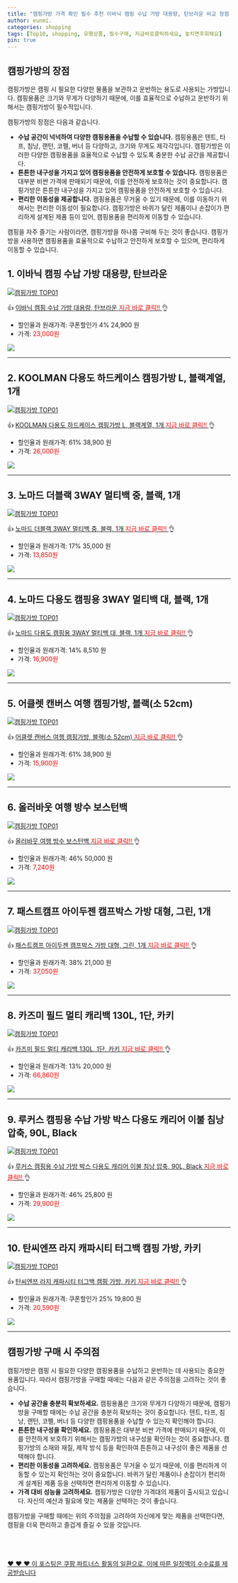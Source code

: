 ```yaml
---
title: "캠핑가방 가격 확인 필수 추천 이바닉 캠핑 수납 가방 대용량, 탄브라운 비교 장점 구매가이드"
author: eunmi.
categories: shopping
tags: [Top10, shopping, 유행상품, 필수구매, 지금바로클릭하세요, 놓치면후회해요]
pin: true
---
```

## 캠핑가방의 장점

캠핑가방은 캠핑 시 필요한 다양한 물품을 보관하고 운반하는 용도로 사용되는 가방입니다. 캠핑용품은 크기와 무게가 다양하기 때문에, 이를 효율적으로 수납하고 운반하기 위해서는 캠핑가방이 필수적입니다.

캠핑가방의 장점은 다음과 같습니다.

* **수납 공간이 넉넉하여 다양한 캠핑용품을 수납할 수 있습니다.** 캠핑용품은 텐트, 타프, 침낭, 랜턴, 코펠, 버너 등 다양하고, 크기와 무게도 제각각입니다. 캠핑가방은 이러한 다양한 캠핑용품을 효율적으로 수납할 수 있도록 충분한 수납 공간을 제공합니다.
* **튼튼한 내구성을 가지고 있어 캠핑용품을 안전하게 보호할 수 있습니다.** 캠핑용품은 대부분 비싼 가격에 판매되기 때문에, 이를 안전하게 보호하는 것이 중요합니다. 캠핑가방은 튼튼한 내구성을 가지고 있어 캠핑용품을 안전하게 보호할 수 있습니다.
* **편리한 이동성을 제공합니다.** 캠핑용품은 무거울 수 있기 때문에, 이를 이동하기 위해서는 편리한 이동성이 필요합니다. 캠핑가방은 바퀴가 달린 제품이나 손잡이가 편리하게 설계된 제품 등이 있어, 캠핑용품을 편리하게 이동할 수 있습니다.

캠핑을 자주 즐기는 사람이라면, 캠핑가방을 하나쯤 구비해 두는 것이 좋습니다. 캠핑가방을 사용하면 캠핑용품을 효율적으로 수납하고 안전하게 보호할 수 있으며, 편리하게 이동할 수 있습니다.

   

## 1. 이바닉 캠핑 수납 가방 대용량, 탄브라운

[![캠핑가방 TOP01](https://thumbnail8.coupangcdn.com/thumbnails/remote/230x230ex/image/vendor_inventory/d729/bda820573c9902d00c71c14bbc8a5b5aea7b085c72cfea7bd5c3b0d0094a.png)](https://link.coupang.com/re/AFFSDP?lptag=AF3617701&subid=GithubCoopas&pageKey=7146557764&traceid=V0-153&itemId=17957735949&vendorItemId=85410970576)


👍 [이바닉 캠핑 수납 가방 대용량, 탄브라운 <font color=red> 지금 바로 클릭!! </font> ](https://link.coupang.com/re/AFFSDP?lptag=AF3617701&subid=GithubCoopas&pageKey=7146557764&traceid=V0-153&itemId=17957735949&vendorItemId=85410970576) 👌 


- 할인율과 원래가격: 쿠폰할인가 4%  24,900   원
- 가격: <span style='color:red'>23,000원</span>

[![](/discount_price.png)](https://link.coupang.com/re/AFFSDP?lptag=AF3617701&subid=GithubCoopas&pageKey=7146557764&traceid=V0-153&itemId=17957735949&vendorItemId=85410970576)

---


   

## 2. KOOLMAN 다용도 하드케이스 캠핑가방 L, 블랙계열, 1개

[![캠핑가방 TOP01](https://thumbnail8.coupangcdn.com/thumbnails/remote/230x230ex/image/retail/images/2888041069474-6825b80c-6c88-4390-a0bf-4706eda3b944.jpg)](https://link.coupang.com/re/AFFSDP?lptag=AF3617701&subid=GithubCoopas&pageKey=143590512&traceid=V0-153&itemId=417038688&vendorItemId=4533642885)


👍 [KOOLMAN 다용도 하드케이스 캠핑가방 L, 블랙계열, 1개 <font color=red> 지금 바로 클릭!! </font> ](https://link.coupang.com/re/AFFSDP?lptag=AF3617701&subid=GithubCoopas&pageKey=143590512&traceid=V0-153&itemId=417038688&vendorItemId=4533642885) 👌 


- 할인율과 원래가격: 61%  38,900   원
- 가격: <span style='color:red'>26,000원</span>

[![](/discount_price.png)](https://link.coupang.com/re/AFFSDP?lptag=AF3617701&subid=GithubCoopas&pageKey=143590512&traceid=V0-153&itemId=417038688&vendorItemId=4533642885)

---


   

## 3. 노마드 더블랙 3WAY 멀티백 중, 블랙, 1개

[![캠핑가방 TOP01](https://thumbnail8.coupangcdn.com/thumbnails/remote/230x230ex/image/retail/images/2020/09/11/12/1/2f29d944-ee20-4575-9c0b-43a502dbdfe5.jpg)](https://link.coupang.com/re/AFFSDP?lptag=AF3617701&subid=GithubCoopas&pageKey=2092089732&traceid=V0-153&itemId=3553790288&vendorItemId=71539695806)


👍 [노마드 더블랙 3WAY 멀티백 중, 블랙, 1개 <font color=red> 지금 바로 클릭!! </font> ](https://link.coupang.com/re/AFFSDP?lptag=AF3617701&subid=GithubCoopas&pageKey=2092089732&traceid=V0-153&itemId=3553790288&vendorItemId=71539695806) 👌 


- 할인율과 원래가격: 17%  35,000   원
- 가격: <span style='color:red'>13,850원</span>

[![](/discount_price.png)](https://link.coupang.com/re/AFFSDP?lptag=AF3617701&subid=GithubCoopas&pageKey=2092089732&traceid=V0-153&itemId=3553790288&vendorItemId=71539695806)

---


   

## 4. 노마드 다용도 캠핑용 3WAY 멀티백 대, 블랙, 1개

[![캠핑가방 TOP01](https://thumbnail8.coupangcdn.com/thumbnails/remote/230x230ex/image/retail/images/2020/11/03/12/9/8d56235e-f273-475a-95bc-94de4913cb80.jpg)](https://link.coupang.com/re/AFFSDP?lptag=AF3617701&subid=GithubCoopas&pageKey=2341286157&traceid=V0-153&itemId=4056620390&vendorItemId=72040735715)


👍 [노마드 다용도 캠핑용 3WAY 멀티백 대, 블랙, 1개 <font color=red> 지금 바로 클릭!! </font> ](https://link.coupang.com/re/AFFSDP?lptag=AF3617701&subid=GithubCoopas&pageKey=2341286157&traceid=V0-153&itemId=4056620390&vendorItemId=72040735715) 👌 


- 할인율과 원래가격: 14%  8,510   원
- 가격: <span style='color:red'>16,900원</span>

[![](/discount_price.png)](https://link.coupang.com/re/AFFSDP?lptag=AF3617701&subid=GithubCoopas&pageKey=2341286157&traceid=V0-153&itemId=4056620390&vendorItemId=72040735715)

---


   

## 5. 어클렛 캔버스 여행 캠핑가방, 블랙(소 52cm)

[![캠핑가방 TOP01](https://thumbnail6.coupangcdn.com/thumbnails/remote/230x230ex/image/vendor_inventory/d212/cecd0e4920bd55108dd3736c88ca7416d8302994437d885520eec959cab3.jpg)](https://link.coupang.com/re/AFFSDP?lptag=AF3617701&subid=GithubCoopas&pageKey=7633059368&traceid=V0-153&itemId=20263161637&vendorItemId=87585733779)


👍 [어클렛 캔버스 여행 캠핑가방, 블랙(소 52cm) <font color=red> 지금 바로 클릭!! </font> ](https://link.coupang.com/re/AFFSDP?lptag=AF3617701&subid=GithubCoopas&pageKey=7633059368&traceid=V0-153&itemId=20263161637&vendorItemId=87585733779) 👌 


- 할인율과 원래가격: 61%  38,900   원
- 가격: <span style='color:red'>15,900원</span>

[![](/discount_price.png)](https://link.coupang.com/re/AFFSDP?lptag=AF3617701&subid=GithubCoopas&pageKey=7633059368&traceid=V0-153&itemId=20263161637&vendorItemId=87585733779)

---


   

## 6. 올러바웃 여행 방수 보스턴백

[![캠핑가방 TOP01](https://thumbnail7.coupangcdn.com/thumbnails/remote/230x230ex/image/rs_quotation_api/ye5ibpgd/3f8bf80e43814270bccfd9f138b1917b.jpg)](https://link.coupang.com/re/AFFSDP?lptag=AF3617701&subid=GithubCoopas&pageKey=6942782603&traceid=V0-153&itemId=16841304428&vendorItemId=84020528916)


👍 [올러바웃 여행 방수 보스턴백 <font color=red> 지금 바로 클릭!! </font> ](https://link.coupang.com/re/AFFSDP?lptag=AF3617701&subid=GithubCoopas&pageKey=6942782603&traceid=V0-153&itemId=16841304428&vendorItemId=84020528916) 👌 


- 할인율과 원래가격: 46%  50,000   원
- 가격: <span style='color:red'>7,240원</span>

[![](/discount_price.png)](https://link.coupang.com/re/AFFSDP?lptag=AF3617701&subid=GithubCoopas&pageKey=6942782603&traceid=V0-153&itemId=16841304428&vendorItemId=84020528916)

---


   

## 7. 패스트캠프 아이두젠 캠프박스 가방 대형, 그린, 1개

[![캠핑가방 TOP01](https://thumbnail10.coupangcdn.com/thumbnails/remote/230x230ex/image/product/image/vendoritem/2019/02/27/3584907039/15df5365-222e-40bf-8bb6-d7cdc532a748.jpg)](https://link.coupang.com/re/AFFSDP?lptag=AF3617701&subid=GithubCoopas&pageKey=71319714&traceid=V0-153&itemId=238018557&vendorItemId=3584907039)


👍 [패스트캠프 아이두젠 캠프박스 가방 대형, 그린, 1개 <font color=red> 지금 바로 클릭!! </font> ](https://link.coupang.com/re/AFFSDP?lptag=AF3617701&subid=GithubCoopas&pageKey=71319714&traceid=V0-153&itemId=238018557&vendorItemId=3584907039) 👌 


- 할인율과 원래가격: 38%  21,000   원
- 가격: <span style='color:red'>37,050원</span>

[![](/discount_price.png)](https://link.coupang.com/re/AFFSDP?lptag=AF3617701&subid=GithubCoopas&pageKey=71319714&traceid=V0-153&itemId=238018557&vendorItemId=3584907039)

---


   

## 8. 카즈미 필드 멀티 캐리백 130L, 1단, 카키

[![캠핑가방 TOP01](https://thumbnail8.coupangcdn.com/thumbnails/remote/230x230ex/image/retail/images/2022/12/27/14/3/382d2c24-e497-4360-8fea-7dbb1245c5ae.jpg)](https://link.coupang.com/re/AFFSDP?lptag=AF3617701&subid=GithubCoopas&pageKey=7025613628&traceid=V0-153&itemId=17320207631&vendorItemId=84490939658)


👍 [카즈미 필드 멀티 캐리백 130L, 1단, 카키 <font color=red> 지금 바로 클릭!! </font> ](https://link.coupang.com/re/AFFSDP?lptag=AF3617701&subid=GithubCoopas&pageKey=7025613628&traceid=V0-153&itemId=17320207631&vendorItemId=84490939658) 👌 


- 할인율과 원래가격: 13%  20,000   원
- 가격: <span style='color:red'>66,860원</span>

[![](/discount_price.png)](https://link.coupang.com/re/AFFSDP?lptag=AF3617701&subid=GithubCoopas&pageKey=7025613628&traceid=V0-153&itemId=17320207631&vendorItemId=84490939658)

---


   

## 9. 루커스 캠핑용 수납 가방 박스 다용도 캐리어 이불 침낭 압축, 90L, Black

[![캠핑가방 TOP01](https://thumbnail6.coupangcdn.com/thumbnails/remote/230x230ex/image/vendor_inventory/3df5/b79a47198c9690bc48e4108983d456c5b0fb74025cdfdfac215d92149356.png)](https://link.coupang.com/re/AFFSDP?lptag=AF3617701&subid=GithubCoopas&pageKey=7549266181&traceid=V0-153&itemId=19863232147&vendorItemId=86964128498)


👍 [루커스 캠핑용 수납 가방 박스 다용도 캐리어 이불 침낭 압축, 90L, Black <font color=red> 지금 바로 클릭!! </font> ](https://link.coupang.com/re/AFFSDP?lptag=AF3617701&subid=GithubCoopas&pageKey=7549266181&traceid=V0-153&itemId=19863232147&vendorItemId=86964128498) 👌 


- 할인율과 원래가격: 46%  25,800   원
- 가격: <span style='color:red'>29,900원</span>

[![](/discount_price.png)](https://link.coupang.com/re/AFFSDP?lptag=AF3617701&subid=GithubCoopas&pageKey=7549266181&traceid=V0-153&itemId=19863232147&vendorItemId=86964128498)

---


   

## 10. 탄씨엔쯔 라지 캐파시티 터그백 캠핑 가방, 카키

[![캠핑가방 TOP01](https://thumbnail10.coupangcdn.com/thumbnails/remote/230x230ex/image/vendor_inventory/5dfd/dea5ee99c47a53f5d6118d17093df7fd06bf21450c4147fff429d372aa9b.jpg)](https://link.coupang.com/re/AFFSDP?lptag=AF3617701&subid=GithubCoopas&pageKey=7233123514&traceid=V0-153&itemId=18358743132&vendorItemId=85502521933)


👍 [탄씨엔쯔 라지 캐파시티 터그백 캠핑 가방, 카키 <font color=red> 지금 바로 클릭!! </font> ](https://link.coupang.com/re/AFFSDP?lptag=AF3617701&subid=GithubCoopas&pageKey=7233123514&traceid=V0-153&itemId=18358743132&vendorItemId=85502521933) 👌 


- 할인율과 원래가격: 쿠폰할인가 25%  19,800   원
- 가격: <span style='color:red'>20,590원</span>

[![](/discount_price.png)](https://link.coupang.com/re/AFFSDP?lptag=AF3617701&subid=GithubCoopas&pageKey=7233123514&traceid=V0-153&itemId=18358743132&vendorItemId=85502521933)

---
## 캠핑가방 구매 시 주의점

캠핑가방은 캠핑 시 필요한 다양한 캠핑용품을 수납하고 운반하는 데 사용되는 중요한 용품입니다. 따라서 캠핑가방을 구매할 때에는 다음과 같은 주의점을 고려하는 것이 좋습니다.

* **수납 공간을 충분히 확보하세요.** 캠핑용품은 크기와 무게가 다양하기 때문에, 캠핑가방을 구매할 때에는 수납 공간을 충분히 확보하는 것이 중요합니다. 텐트, 타프, 침낭, 랜턴, 코펠, 버너 등 다양한 캠핑용품을 수납할 수 있는지 확인해야 합니다.
* **튼튼한 내구성을 확인하세요.** 캠핑용품은 대부분 비싼 가격에 판매되기 때문에, 이를 안전하게 보호하기 위해서는 캠핑가방의 내구성을 확인하는 것이 중요합니다. 캠핑가방의 소재와 재질, 제작 방식 등을 확인하여 튼튼하고 내구성이 좋은 제품을 선택해야 합니다.
* **편리한 이동성을 고려하세요.** 캠핑용품은 무거울 수 있기 때문에, 이를 편리하게 이동할 수 있는지 확인하는 것이 중요합니다. 바퀴가 달린 제품이나 손잡이가 편리하게 설계된 제품 등을 선택하면 편리하게 이동할 수 있습니다.
* **가격 대비 성능을 고려하세요.** 캠핑가방은 다양한 가격대의 제품이 출시되고 있습니다. 자신의 예산과 필요에 맞는 제품을 선택하는 것이 좋습니다.

캠핑가방을 구매할 때에는 위의 주의점을 고려하여 자신에게 맞는 제품을 선택한다면, 캠핑을 더욱 편리하고 즐겁게 즐길 수 있을 것입니다.<br><br><br><br><br> [ ❤ ❤ ❤ 이 포스팅은 쿠팡 파트너스 활동의 일환으로, 이에 따른 일정액의 수수료를 제공받습니다](https://link.coupang.com/a/bcEFyh)